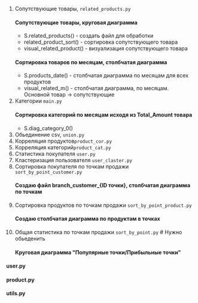 1. Сопутствующие товары, ```related_products.py```   
    #### Сопутствующие товары, круговая диаграмма   
    - S.related_products() - создать файл для обработки   
    - related_product_sort() - сортировка сопутствующего товара   
    - visual_related_product() - визуализация сопутствующего товара   
    #### Сортировка товаров по месяцам, столбчатая диаграмма   
    - S.products_date() - столбчатая диаграмма по месяцам для всех продуктов   
    - visual_related_m() - столбчатая диаграмма, по месяцам. Основной товар -> сопутствующие   
2. Категории ```main.py```   
    #### Сортировка категорий по месяцам исходя из Total_Amount товара
    - S.diag_category_0() 
3. Обьединение csv, ```union.py```   
4. Корреляция продуктов``` product_cor.py ```   
5. Корреляция категорий``` product_cat.py ```   
6. Статистика покупателя ``` user.py ```   
7. Кластеризация пользователя ``` user_claster.py ```   
9. Сортировка покупателя по точкам продажи ```sort_by_point_customer.py```   
    #### Создаю файл branch_customer_{ID точки}, столбчатая диаграмма по точкам
10. Сортировка продуктов по точкам продажи ```sort_by_point_product.py```   
    #### Создаю столбчатая диаграмма по продуктам в точках
11. Общая статистика по точкам продажи ```sort_by_point.py``` # Нужно обьеденить   
    #### Круговая диаграмма "Популярные точки/Прибыльные точки"   

#### user.py
#### product.py
#### utils.py


